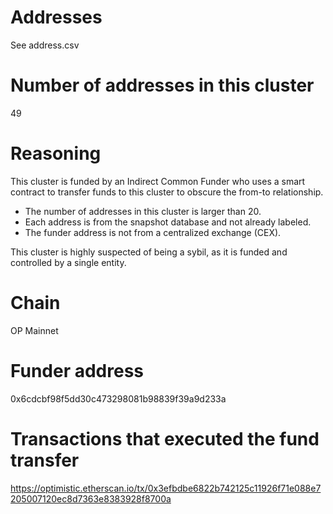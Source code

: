 # Addresses

See address.csv

# Number of addresses in this cluster

49

# Reasoning

This cluster is funded by an Indirect Common Funder who uses a smart contract to transfer funds to this cluster to obscure the from-to relationship.

- The number of addresses in this cluster is larger than 20.
- Each address is from the snapshot database and not already labeled.
- The funder address is not from a centralized exchange (CEX).

This cluster is highly suspected of being a sybil, as it is funded and controlled by a single entity.

# Chain

OP Mainnet

# Funder address

0x6cdcbf98f5dd30c473298081b98839f39a9d233a

# Transactions that executed the fund transfer

https://optimistic.etherscan.io/tx/0x3efbdbe6822b742125c11926f71e088e7205007120ec8d7363e8383928f8700a
